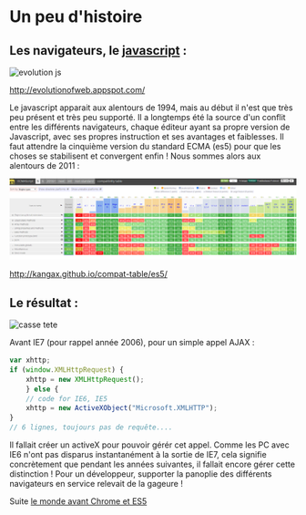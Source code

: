 # Un peu d'histoire
## Les navigateurs, le [javascript][1] :
![evolution js](https://www.visualnews.com/wp-content/uploads/2011/09/Interactive-Web-Browser-History-1.png)

http://evolutionofweb.appspot.com/

Le javascript apparait aux alentours de 1994, mais au début il n'est que très peu présent et très peu supporté.
Il a longtemps été la source d'un conflit entre les différents navigateurs, chaque éditeur ayant sa propre version de Javascript, avec ses propres instruction et ses avantages et faiblesses.
Il faut attendre la cinquième version du standard ECMA (es5) pour que les choses se stabilisent et convergent enfin !
Nous sommes alors aux alentours de 2011 :

![es5](./es5.PNG)

http://kangax.github.io/compat-table/es5/

## Le résultat :

![casse tete](http://static.canalblog.com/storagev1/littlesun.canalblog.com/images/marteau.gif)

Avant IE7 (pour rappel année 2006), pour un simple appel AJAX :
``` javascript
var xhttp;
if (window.XMLHttpRequest) {
    xhttp = new XMLHttpRequest();
    } else {
    // code for IE6, IE5
    xhttp = new ActiveXObject("Microsoft.XMLHTTP");
}
// 6 lignes, toujours pas de requête....
```
Il fallait créer un activeX pour pouvoir gérér cet appel. Comme les PC avec IE6 n'ont pas disparus instantanément à la sortie de IE7, cela signifie concrètement que pendant les années suivantes, il fallait encore gérer cette distinction !
Pour un développeur, supporter la panoplie des différents navigateurs en service relevait de la gageure !

Suite [le monde avant Chrome et ES5](./02-le-js-avant-chrome.md)

[1]:https://en.wikipedia.org/wiki/JavaScript
